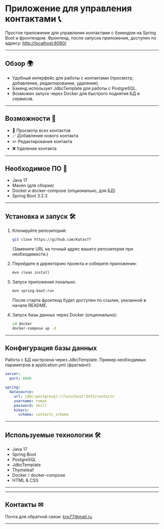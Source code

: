 # Приложение для управления контактами 📞


Простое приложение для управления контактами с бэкендом на Spring Boot и фронтендом. Фронтенд, после запуска приложения, доступен по адресу: [http://localhost:8080/](http://localhost:8080/)

---

## Обзор 🌍
- Удобный интерфейс для работы с контактами (просмотр, добавление, редактирование, удаление).
- Бэкенд использует JdbcTemplate для работы с PostgreSQL.
- Возможен запуск через Docker для быстрого поднятия БД и сервисов.

---

## Возможности 🚀
- 👥 Просмотр всех контактов
- ✅ Добавление нового контакта
- ✏️ Редактирование контакта
- ❌ Удаление контакта

---

## Необходимое ПО 🔧
- Java 17
- Maven (для сборки)
- Docker и docker-compose (опционально, для БД)
- Spring Boot 3.2.3

---

## Установка и запуск 🛠️

1. Клонируйте репозиторий:
   ```bash
   git clone https://github.com/Katas77
   ```
   (Замените URL на точный адрес вашего репозитория при необходимости.)

2. Перейдите в директорию проекта и соберите приложение:
   ```bash
   mvn clean install
   ```

3. Запуск приложения локально:
   ```bash
   mvn spring-boot:run
   ```
   После старта фронтенд будет доступен по ссылке, указанной в начале README.

4. Запуск базы данных через Docker (опционально):
   ```bash
   cd docker
   docker-compose up -d
   ```

---

## Конфигурация базы данных
Работа с БД настроена через JdbcTemplate. Пример необходимых параметров в application.yml (фрагмент):

```yaml
server:
  port: 8080

spring:
  datasource:
    url: jdbc:postgresql://localhost:5432/contacts
    username: roman
    password: skill
    hikari:
      schema: contacts_schema
```

---

## Используемые технологии 🛠️
- Java 17
- Spring Boot
- PostgreSQL
- JdbcTemplate
- Thymeleaf
- Docker / docker-compose
- HTML & CSS

---

---

## Контакты ✉
Почта для обратной связи: [krp77@mail.ru](mailto:krp77@mail.ru)

---

